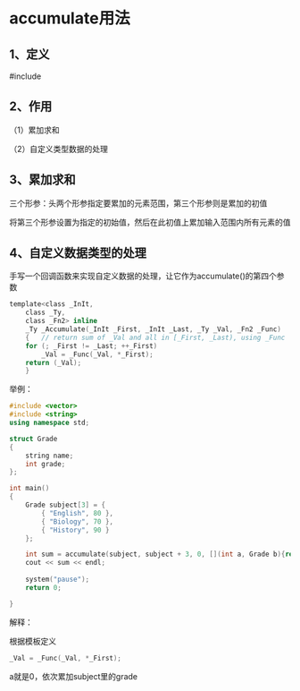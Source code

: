 # accumulate用法

## 1、定义

\#include<numeric>

 

## 2、作用

（1）累加求和

（2）自定义类型数据的处理



## 3、累加求和

三个形参：头两个形参指定要累加的元素范围，第三个形参则是累加的初值

将第三个形参设置为指定的初始值，然后在此初值上累加输入范围内所有元素的值



## 4、自定义数据类型的处理

手写一个回调函数来实现自定义数据的处理，让它作为accumulate()的第四个参数

```c
template<class _InIt,
	class _Ty,
	class _Fn2> inline
	_Ty _Accumulate(_InIt _First, _InIt _Last, _Ty _Val, _Fn2 _Func)
	{	// return sum of _Val and all in [_First, _Last), using _Func
	for (; _First != _Last; ++_First)
		_Val = _Func(_Val, *_First);
	return (_Val);
	}
```

举例：

```c++
#include <vector>
#include <string>
using namespace std;

struct Grade
{
	string name;
	int grade;
};

int main()
{
	Grade subject[3] = {
		{ "English", 80 },
		{ "Biology", 70 },
		{ "History", 90 }
	};

	int sum = accumulate(subject, subject + 3, 0, [](int a, Grade b){return a + b.grade; });
	cout << sum << endl;
	 
	system("pause");
	return 0;

}
```

解释：

根据模板定义

```c
_Val = _Func(_Val, *_First);
```

a就是0，依次累加subject里的grade

